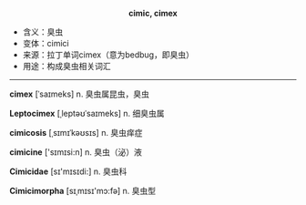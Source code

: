 
**<center>cimic, cimex</center>**

- <span class="definition">含义：臭虫</span>
- <span class="definition">变体：cimici</span>
- <span class="definition">来源：拉丁单词cimex（意为bedbug，即臭虫）</span>
- <span class="definition">用途：构成臭虫相关词汇</span>

---

<span class="vocabulary">**cimex**</span> [ˈsaɪmeks] n. 臭虫属昆虫，臭虫   

<span class="vocabulary">**Leptocimex**</span> [ˌleptəʊˈsaɪmeks] n. 细臭虫属

<span class="vocabulary">**cimicosis**</span> [ˌsɪmɪˈkəʊsɪs] n. 臭虫痒症

<span class="vocabulary">**cimicine**</span> ['sɪmɪsi:n] n. 臭虫（泌）液

<span class="vocabulary">**Cimicidae**</span> [sɪ'mɪsɪdi:] n. 臭虫科

<span class="vocabulary">**Cimicimorpha**</span> [sɪˌmɪsɪ'mɔ:fə] n. 臭虫型
